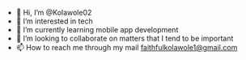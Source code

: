 - 👋 Hi, I’m @Kolawole02
- 👀 I’m interested in tech
- 🌱 I’m currently learning mobile app development
- 💞️ I’m looking to collaborate on matters that I tend to be important
- 📫 How to reach me through my mail faithfulkolawole1@gmail.com

<!---
Kolawole02/Kolawole02 is a ✨ special ✨ repository because its `README.md` (this file) appears on your GitHub profile.
You can click the Preview link to take a look at your changes.
--->
